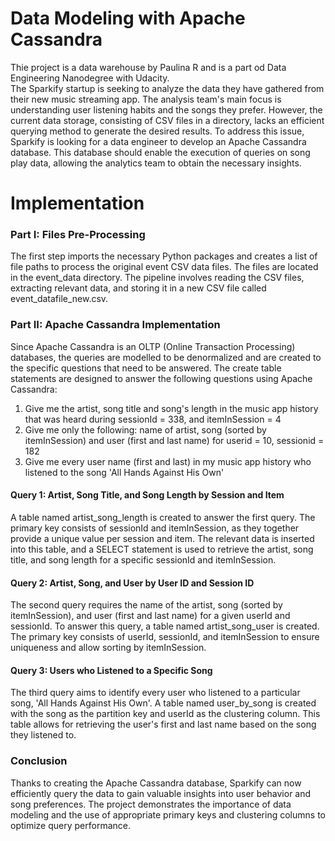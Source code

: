 # Data Modeling with Apache Cassandra

Thie project is a data warehouse by Paulina R and is a part od Data Engineering Nanodegree with Udacity.<br>
The Sparkify startup is seeking to analyze the data they have gathered from their new music streaming app. The analysis team's main focus is understanding user listening habits and the songs they prefer. However, the current data storage, consisting of CSV files in a directory, lacks an efficient querying method to generate the desired results.
To address this issue, Sparkify is looking for a data engineer to develop an Apache Cassandra database. This database should enable the execution of queries on song play data, allowing the analytics team to obtain the necessary insights. 

# Implementation

### Part I: Files Pre-Processing
The first step imports the necessary Python packages and creates a list of file paths to process the original event CSV data files. The files are located in the event_data directory. The pipeline involves reading the CSV files, extracting relevant data, and storing it in a new CSV file called event_datafile_new.csv.

### Part II: Apache Cassandra Implementation
Since Apache Cassandra is an OLTP (Online Transaction Processing) databases, the queries are modelled to be denormalized and are created to the specific questions that need to be answered. 
The create table statements are designed to answer the following questions using Apache Cassandra:<br>
1. Give me the artist, song title and song's length in the music app history that was heard during sessionId = 338, and itemInSession = 4<br>
2. Give me only the following: name of artist, song (sorted by itemInSession) and user (first and last name) for userid = 10, sessionid = 182<br>
3. Give me every user name (first and last) in my music app history who listened to the song 'All Hands Against His Own'<br>

#### Query 1: Artist, Song Title, and Song Length by Session and Item
A table named artist_song_length is created to answer the first query. The primary key consists of sessionId and itemInSession, as they together provide a unique value per session and item. The relevant data is inserted into this table, and a SELECT statement is used to retrieve the artist, song title, and song length for a specific sessionId and itemInSession.

#### Query 2: Artist, Song, and User by User ID and Session ID
The second query requires the name of the artist, song (sorted by itemInSession), and user (first and last name) for a given userId and sessionId. To answer this query, a table named artist_song_user is created. The primary key consists of userId, sessionId, and itemInSession to ensure uniqueness and allow sorting by itemInSession.

#### Query 3: Users who Listened to a Specific Song
The third query aims to identify every user who listened to a particular song, 'All Hands Against His Own'. A table named user_by_song is created with the song as the partition key and userId as the clustering column. This table allows for retrieving the user's first and last name based on the song they listened to.

### Conclusion
Thanks to creating the Apache Cassandra database, Sparkify can now efficiently query the data to gain valuable insights into user behavior and song preferences. The project demonstrates the importance of data modeling and the use of appropriate primary keys and clustering columns to optimize query performance.

